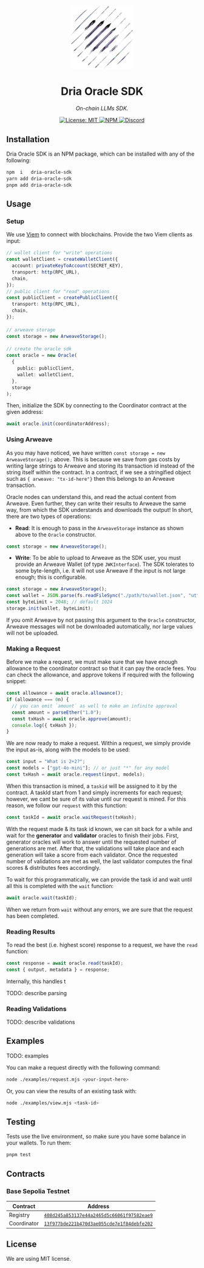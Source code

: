 <p align="center">
  <img src="https://raw.githubusercontent.com/firstbatchxyz/.github/refs/heads/master/branding/dria-logo-square.svg" alt="logo" width="168">
</p>

<p align="center">
  <h1 align="center">
    Dria Oracle SDK
  </h1>
  <p align="center">
    <i>On-chain LLMs SDK.</i>
  </p>
</p>

<p align="center">
    <a href="https://opensource.org/licenses/MIT" target="_blank">
        <img alt="License: MIT" src="https://img.shields.io/badge/license-MIT-7CB9E8.svg">
    </a>
    <a href="https://www.npmjs.com/package/dria-oracle-sdk" target="_blank">
        <img alt="NPM" src="https://img.shields.io/npm/v/dria-oracle-sdk?logo=npm&color=CB3837">
    </a>
    <a href="https://discord.gg/dria" target="_blank">
        <img alt="Discord" src="https://dcbadge.vercel.app/api/server/dria?style=flat">
    </a>
</p>

## Installation

Dria Oracle SDK is an NPM package, which can be installed with any of the following:

```sh
npm  i   dria-oracle-sdk
yarn add dria-oracle-sdk
pnpm add dria-oracle-sdk
```

## Usage

### Setup

We use [Viem](https://viem.sh/) to connect with blockchains. Provide the two Viem clients as input:

```ts
// wallet client for "write" operations
const walletClient = createWalletClient({
  account: privateKeyToAccount(SECRET_KEY),
  transport: http(RPC_URL),
  chain,
});
// public client for "read" operations
const publicClient = createPublicClient({
  transport: http(RPC_URL),
  chain,
});

// arweave storage
const storage = new ArweaveStorage();

// create the oracle sdk
const oracle = new Oracle(
  {
    public: publicClient,
    wallet: walletClient,
  },
  storage
);
```

Then, initialize the SDK by connecting to the Coordinator contract at the given address:

```ts
await oracle.init(coordinatorAddress);
```

### Using Arweave

As you may have noticed, we have written `const storage = new ArweaveStorage();` above. This is because we save from gas costs by writing large strings to Arweave and storing its transaction id instead of the string itself within the contract. In a contract, if we see a stringified object such as `{ arweave: "tx-id-here"}` then this belongs to an Arweave transaction.

Oracle nodes can understand this, and read the actual content from Arweave. Even further, they can write their results to Arweave the same way, from which the SDK understands and downloads the output!
In short, there are two types of operations:

- **Read**: It is enough to pass in the `ArweaveStorage` instance as shown above to the `Oracle` constructor.

```ts
const storage = new ArweaveStorage();
```

- **Write**: To be able to upload to Arweave as the SDK user, you must provide an Arweave Wallet (of type `JWKInterface`). The SDK tolerates to some byte-length, i.e. it will not use Arweave if the input is not large enough; this is configurable.

```ts
const storage = new ArweaveStorage();
const wallet = JSON.parse(fs.readFileSync("./path/to/wallet.json", "utf-8")) as JWKInterface;
const byteLimit = 2048; // default 1024
storage.init(wallet, byteLimit);
```

If you omit Arweave by not passing this argument to the `Oracle` constructor, Arweave messages will not be downloaded automatically, nor large values will not be uploaded.

### Making a Request

Before we make a request, we must make sure that we have enough allowance to the coordinator contract so that it can pay the oracle fees.
You can check the allowance, and approve tokens if required with the following snippet:

```ts
const allowance = await oracle.allowance();
if (allowance === 0n) {
  // you can omit `amount` as well to make an infinite approval
  const amount = parseEther("1.0");
  const txHash = await oracle.approve(amount);
  console.log({ txHash });
}
```

We are now ready to make a request. Within a request, we simply provide the input as-is, along with the models to be used:

```ts
const input = "What is 2+2?";
const models = ["gpt-4o-mini"]; // or just "*" for any model
const txHash = await oracle.request(input, models);
```

When this transaction is mined, a `taskid` will be assigned to it by the contract. A taskId start from 1 and simply increments for each request; however, we cant be sure of its value until our request is mined. For this reason, we follow our `request` with this function:

```ts
const taskId = await oracle.waitRequest(txHash);
```

With the request made & its task id known, we can sit back for a while and wait for the **generator** and **validator** oracles to finish their jobs. First, generator oracles will work to answer until the requested number of generations are met. After that, the validations will take place and each generation will take a score from each validator. Once the requested number of validations are met as well, the last validator computes the final scores & distributes fees accordingly.

To wait for this programmatically, we can provide the task id and wait until all this is completed with the `wait` function:

```ts
await oracle.wait(taskId);
```

When we return from `wait` without any errors, we are sure that the request has been completed.

### Reading Results

To read the best (i.e. highest score) response to a request, we have the `read` function:

```ts
const response = await oracle.read(taskId);
const { output, metadata } = response;
```

Internally, this handles t

TODO: describe parsing

### Reading Validations

TODO: describe validations

## Examples

TODO: examples

You can make a request directly with the following command:

```sh
node ./examples/request.mjs <your-input-here>
```

Or, you can view the results of an existing task with:

```sh
node ./examples/view.mjs <task-id>
```

## Testing

Tests use the live environment, so make sure you have some balance in your wallets. To run them:

```sh
pnpm test
```

## Contracts

### Base Sepolia Testnet

| Contract    | Address                                                                                                                              |
| ----------- | ------------------------------------------------------------------------------------------------------------------------------------ |
| Registry    | [`408d245a853137e44a2465d5c66061f97582eae9`](https://base-sepolia.blockscout.com/address/0x408d245a853137e44a2465d5c66061f97582eae9) |
| Coordinator | [`13f977bde221b470d3ae055cde7e1f84debfe202`](https://base-sepolia.blockscout.com/address/0x13f977bde221b470d3ae055cde7e1f84debfe202) |

## License

We are using MIT license.
